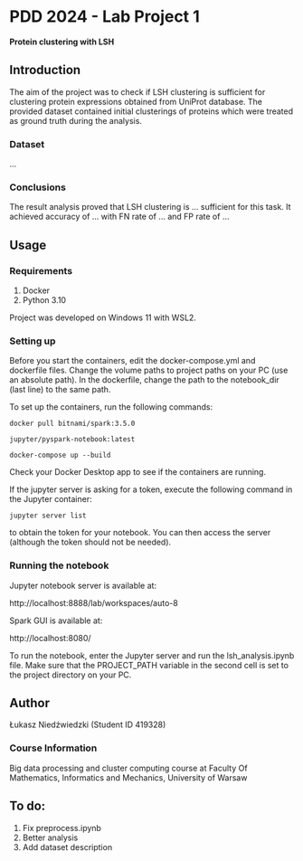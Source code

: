 # PDD 2024 - Lab Project 1
**Protein clustering with LSH**

## Introduction
The aim of the project was to check if LSH clustering is sufficient for clustering protein expressions obtained from UniProt database. The provided dataset contained initial clusterings of proteins which were treated as ground truth during the analysis.

### Dataset
...

### Conclusions
The result analysis proved that LSH clustering is ... sufficient for this task. It achieved accuracy of ... with FN rate of ... and FP rate of ...

## Usage
### Requirements

1. Docker
2. Python 3.10

Project was developed on Windows 11 with WSL2.

### Setting up
Before you start the containers, edit the docker-compose.yml and dockerfile files. Change the volume paths to project paths on your PC (use an absolute path). In the dockerfile, change the path to the notebook_dir (last line) to the same path.

To set up the containers, run the following commands:

`docker pull bitnami/spark:3.5.0`

`jupyter/pyspark-notebook:latest`

`docker-compose up --build`

Check your Docker Desktop app to see if the containers are running.

If the jupyter server is asking for a token, execute the following command in the Jupyter container:

`jupyter server list`

to obtain the token for your notebook. You can then access the server (although the token should not be needed).

### Running the notebook
Jupyter notebook server is available at:

http://localhost:8888/lab/workspaces/auto-8

Spark GUI is available at:

http://localhost:8080/

To run the notebook, enter the Jupyter server and run the lsh_analysis.ipynb file. Make sure that the PROJECT_PATH variable in the second cell is set to the project directory on your PC.

## Author
Łukasz Niedźwiedzki (Student ID 419328)

### Course Information
Big data processing and cluster computing course at Faculty Of Mathematics, Informatics and Mechanics, University of Warsaw

## To do:
1. Fix preprocess.ipynb
2. Better analysis
3. Add dataset description